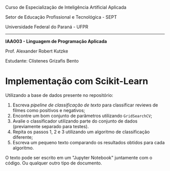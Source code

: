 Curso de Especialização de Inteligência Artificial Aplicada

Setor de Educação Profissional e Tecnológica - SEPT

Universidade Federal do Paraná - UFPR

---

**IAA003 - Linguagem de Programação Aplicada**

Prof. Alexander Robert Kutzke

Estudante: Clístenes Grizafis Bento

# Implementação com Scikit-Learn

Utilizando a base de dados presente no repositório:

1. Escreva *pipeline de classificação de texto* para classificar reviews de filmes como positivos e negativos;
2. Encontre um bom conjunto de parâmetros utilizando `GridSearchCV`;
3. Avalie o classificador utilizando parte do conjunto de dados (previamente separado para testes).
4. Repita os passos 1, 2 e 3 utilizando um algoritmo de classificação diferente;
5. Escreva um pequeno texto comparando os resultados obtidos para cada algoritmo.

O texto pode ser escrito em um "Jupyter Notebook" juntamente com o código. Ou qualquer outro tipo de documento.
